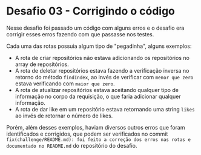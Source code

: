 # **Desafio 03 - Corrigindo o código**

Nesse desafio foi passado um código com alguns erros e o desafio era corrigir esses erros fazendo com que passasse nos testes.

Cada uma das rotas possuia algum tipo de "pegadinha", alguns exemplos:

- A rota de criar repositórios não estava adicionando os repositórios no array de repositórios.
- A rota de deletar repositórios estava fazendo a verificação inversa no retorno do método `findIndex`, ao invés de verificar com `menor que zero` estava verificando com `maior que zero`.
- A rota de atualizar repositórios estava aceitando qualquer tipo de informação no corpo da requisição, o que faria adicionar qualquer informação.
- A rota de dar like em um repositório estava retornando uma string `likes` ao invés de retornar o número de likes.

Porém, além desses exemplos, haviam diversos outros erros que foram identificados e corrigidos, que podem ser verificados no commit `fix(challenge/README.md): foi feito a correção dos erros nas rotas e documentado no README.md` do repositório do desafio.
